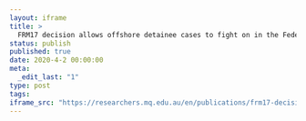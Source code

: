 ```yaml
---
layout: iframe
title: >
  FRM17 decision allows offshore detainee cases to fight on in the Federal Court
status: publish
published: true
date: 2020-4-2 00:00:00
meta:
  _edit_last: "1"
type: post
tags:
iframe_src: "https://researchers.mq.edu.au/en/publications/frm17-decision-allows-offshore-detainee-cases-to-fight-on-in-the-"
---
```

        